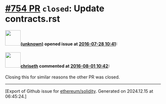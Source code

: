 # [\#754 PR](https://github.com/ethereum/solidity/pull/754) `closed`: Update contracts.rst

#### <img src="(unknown)" width="50">[(unknown)]((unknown)) opened issue at [2016-07-28 10:41](https://github.com/ethereum/solidity/pull/754):



#### <img src="https://avatars.githubusercontent.com/u/9073706?v=4" width="50">[chriseth](https://github.com/chriseth) commented at [2016-08-01 10:42](https://github.com/ethereum/solidity/pull/754#issuecomment-236548003):

Closing this for similar reasons the other PR was closed.


-------------------------------------------------------------------------------



[Export of Github issue for [ethereum/solidity](https://github.com/ethereum/solidity). Generated on 2024.12.15 at 06:45:24.]
